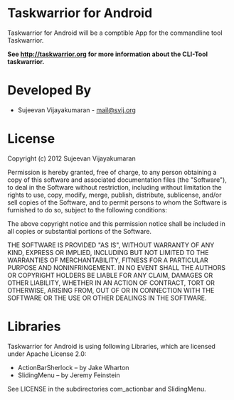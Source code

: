 Taskwarrior for Android
=======================

Taskwarrior for Android will be a comptible App for the commandline tool Taskwarrior.

**See http://taskwarrior.org for more information about the CLI-Tool taskwarrior.**

Developed By
============

* Sujeevan Vijayakumaran - <mail@svij.org>

License
=======

Copyright (c) 2012 Sujeevan Vijayakumaran

Permission is hereby granted, free of charge, to any person obtaining a copy of
this software and associated documentation files (the "Software"), to deal in
the Software without restriction, including without limitation the rights to
use, copy, modify, merge, publish, distribute, sublicense, and/or sell copies of
the Software, and to permit persons to whom the Software is furnished to do so,
subject to the following conditions:

The above copyright notice and this permission notice shall be included in all
copies or substantial portions of the Software.

THE SOFTWARE IS PROVIDED "AS IS", WITHOUT WARRANTY OF ANY KIND, EXPRESS OR
IMPLIED, INCLUDING BUT NOT LIMITED TO THE WARRANTIES OF MERCHANTABILITY, FITNESS
FOR A PARTICULAR PURPOSE AND NONINFRINGEMENT. IN NO EVENT SHALL THE AUTHORS OR
COPYRIGHT HOLDERS BE LIABLE FOR ANY CLAIM, DAMAGES OR OTHER LIABILITY, WHETHER
IN AN ACTION OF CONTRACT, TORT OR OTHERWISE, ARISING FROM, OUT OF OR IN
CONNECTION WITH THE SOFTWARE OR THE USE OR OTHER DEALINGS IN THE SOFTWARE.


Libraries
=========

Taskwarrior for Android is using following Libraries, which are licensed under
Apache License 2.0:

 * ActionBarSherlock – by Jake Wharton
 * SlidingMenu – by Jeremy Feinstein
 
See LICENSE in the subdirectories com_actionbar and SlidingMenu.
